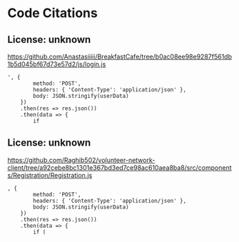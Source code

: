 # Code Citations

## License: unknown
https://github.com/Anastasiiiii/BreakfastCafe/tree/b0ac08ee98e9287f561db1b5d045bf67d73e57d2/js/login.js

```
', {
        method: 'POST',
        headers: { 'Content-Type': 'application/json' },
        body: JSON.stringify(userData)
    })
    .then(res => res.json())
    .then(data => {
        if
```


## License: unknown
https://github.com/Raghib502/volunteer-network-client/tree/a92cebe8bc1301e367bd3ed7ce98ac610aea8ba8/src/components/Registration/Registration.js

```
, {
        method: 'POST',
        headers: { 'Content-Type': 'application/json' },
        body: JSON.stringify(userData)
    })
    .then(res => res.json())
    .then(data => {
        if (
```


